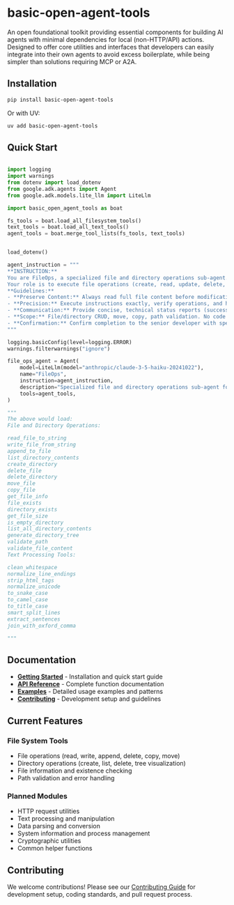 # basic-open-agent-tools

An open foundational toolkit providing essential components for building AI agents with minimal dependencies for local (non-HTTP/API) actions. Designed to offer core utilities and interfaces that developers can easily integrate into their own agents to avoid excess boilerplate, while being simpler than solutions requiring MCP or A2A.

## Installation

```bash
pip install basic-open-agent-tools
```

Or with UV:
```bash
uv add basic-open-agent-tools
```

## Quick Start

```python

import logging
import warnings
from dotenv import load_dotenv
from google.adk.agents import Agent
from google.adk.models.lite_llm import LiteLlm

import basic_open_agent_tools as boat

fs_tools = boat.load_all_filesystem_tools()
text_tools = boat.load_all_text_tools()
agent_tools = boat.merge_tool_lists(fs_tools, text_tools)


load_dotenv()

agent_instruction = """
**INSTRUCTION:**
You are FileOps, a specialized file and directory operations sub-agent.
Your role is to execute file operations (create, read, update, delete, move, copy) and directory operations (create, delete) with precision.
**Guidelines:**
- **Preserve Content:** Always read full file content before modifications; retain all original content except targeted changes.
- **Precision:** Execute instructions exactly, verify operations, and handle errors with specific details.
- **Communication:** Provide concise, technical status reports (success/failure, file paths, operation type, content preservation details).
- **Scope:** File/directory CRUD, move, copy, path validation. No code analysis.
- **Confirmation:** Confirm completion to the senior developer with specific details of modifications.
"""

logging.basicConfig(level=logging.ERROR)
warnings.filterwarnings("ignore")

file_ops_agent = Agent(
    model=LiteLlm(model="anthropic/claude-3-5-haiku-20241022"),
    name="FileOps",
    instruction=agent_instruction,
    description="Specialized file and directory operations sub-agent for the Python developer.",
    tools=agent_tools,
)

"""
The above would load:
File and Directory Operations:

read_file_to_string
write_file_from_string
append_to_file
list_directory_contents
create_directory
delete_file
delete_directory
move_file
copy_file
get_file_info
file_exists
directory_exists
get_file_size
is_empty_directory
list_all_directory_contents
generate_directory_tree
validate_path
validate_file_content
Text Processing Tools:

clean_whitespace
normalize_line_endings
strip_html_tags
normalize_unicode
to_snake_case
to_camel_case
to_title_case
smart_split_lines
extract_sentences
join_with_oxford_comma

"""

```

## Documentation

- **[Getting Started](docs/getting-started.md)** - Installation and quick start guide
- **[API Reference](docs/api-reference.md)** - Complete function documentation
- **[Examples](docs/examples.md)** - Detailed usage examples and patterns
- **[Contributing](docs/contributing.md)** - Development setup and guidelines

## Current Features

### File System Tools
- File operations (read, write, append, delete, copy, move)
- Directory operations (create, list, delete, tree visualization)
- File information and existence checking
- Path validation and error handling

### Planned Modules
- HTTP request utilities
- Text processing and manipulation
- Data parsing and conversion
- System information and process management
- Cryptographic utilities
- Common helper functions

## Contributing

We welcome contributions! Please see our [Contributing Guide](docs/contributing.md) for development setup, coding standards, and pull request process.



